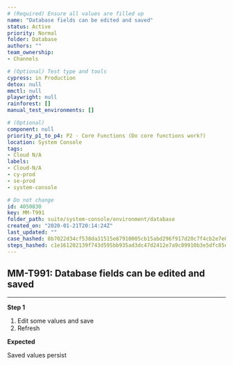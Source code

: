 ```yaml
---
# (Required) Ensure all values are filled up
name: "Database fields can be edited and saved"
status: Active
priority: Normal
folder: Database
authors: ""
team_ownership: 
- Channels

# (Optional) Test type and tools
cypress: in Production
detox: null
mmctl: null
playwright: null
rainforest: []
manual_test_environments: []

# (Optional)
component: null
priority_p1_to_p4: P2 - Core Functions (Do core functions work?)
location: System Console
tags: 
- Cloud N/A
labels: 
- Cloud-N/A
- cy-prod
- se-prod
- system-console

# Do not change
id: 4050830
key: MM-T991
folder_path: suite/system-console/environment/database
created_on: "2020-01-21T20:14:24Z"
last_updated: ""
case_hashed: 8b7022d34cf538da31515e87910005cb15abd296f917d20c7f4cb2e7e019e92980bfee6f16e4e61c4b0d0c9fec63d41d
steps_hashed: c1e161202139f743d595bb935ad3dc47d2412e7a9c89910b3e5dfc85ea3b74efa13cc978dcb28bd10e05087df0db0e03
---
```


## MM-T991: Database fields can be edited and saved

---

**Step 1**

1. Edit some values and save
2. Refresh

**Expected**

Saved values persist
